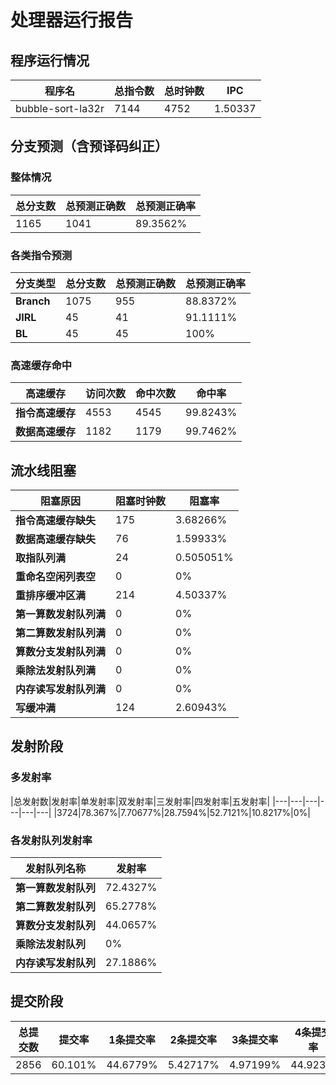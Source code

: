 # 处理器运行报告
## 程序运行情况
|程序名|总指令数|总时钟数|IPC|
|---|---|---|---|
|bubble-sort-la32r|7144|4752|1.50337|

## 分支预测（含预译码纠正）
### 整体情况
|总分支数|总预测正确数|总预测正确率|
|---|---|---|
|1165|1041|89.3562%|

### 各类指令预测
|分支类型|总分支数|总预测正确数|总预测正确率|
|---|---|---|---|
|**Branch**| 1075 | 955 | 88.8372%|
|**JIRL**| 45 | 41 | 91.1111%|
|**BL**| 45 | 45 | 100%|

### 高速缓存命中
|高速缓存|访问次数|命中次数|命中率|
|---|---|---|---|
|**指令高速缓存**| 4553 | 4545 | 99.8243%|
|**数据高速缓存**| 1182 | 1179 | 99.7462%|
## 流水线阻塞
|阻塞原因|阻塞时钟数|阻塞率|
|---|---|---|
|**指令高速缓存缺失**| 175 | 3.68266%|
|**数据高速缓存缺失**| 76 | 1.59933%|
|**取指队列满**| 24 | 0.505051%|
|**重命名空闲列表空**|0 | 0%|
|**重排序缓冲区满**|214 | 4.50337%|
|**第一算数发射队列满**|0 | 0%|
|**第二算数发射队列满**|0 | 0%|
|**算数分支发射队列满**|0 | 0%|
|**乘除法发射队列满**|0 | 0%|
|**内存读写发射队列满**|0 | 0%|
|**写缓冲满**|124 | 2.60943%|

## 发射阶段
### 多发射率
|总发射数|发射率|单发射率|双发射率|三发射率|四发射率|五发射率|
|---|---|---|---|---|---|
|3724|78.367%|7.70677%|28.7594%|52.7121%|10.8217%|0%|

### 各发射队列发射率
|发射队列名称|发射率|
|---|---|
|**第一算数发射队列**|72.4327%|
|**第二算数发射队列**|65.2778%|
|**算数分支发射队列**|44.0657%|
|**乘除法发射队列**|0%|
|**内存读写发射队列**|27.1886%|

## 提交阶段
|总提交数|提交率|1条提交率|2条提交率|3条提交率|4条提交率|
|---|---|---|---|---|---|
|2856|60.101%|44.6779%|5.42717%|4.97199%|44.923%|
